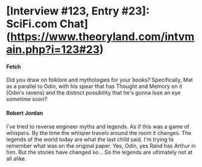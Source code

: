 # [Interview #123, Entry #23]: SciFi.com Chat](https://www.theoryland.com/intvmain.php?i=123#23)

#### Fetch

Did you draw on folklore and mythologies for your books? Specifically, Mat as a parallel to Odin, with his spear that has Thought and Memory on it (Odin's ravens) and the distinct possibility that he's gonna lose an eye sometime soon?

#### Robert Jordan

I've tried to reverse engineer myths and legends. As if this was a game of whispers. By the time the whisper travels around the room it changes. The legends of the world today are what the last child said. I'm trying to remember what was on the original paper. Yes, Odin, yes Rand has Arthur in him. But the stories have changed so... So the legends are ultimately not at all alike.

